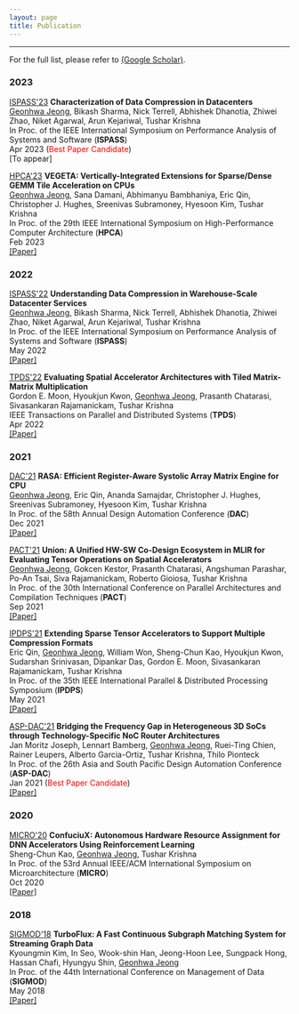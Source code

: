 ```yaml
---
layout: page
title: Publication
---
```

-------------------------------------------------------
For the full list, please refer to [(Google Scholar)](https://scholar.google.com/citations?user=pdjfuqwAAAAJ&hl=en).

### 2023 

<a class="badge-base badge-ispass" href="https://ispass.org/ispass2023/" target="_blank">ISPASS'23</a> **Characterization of Data Compression in Datacenters**  
<ins>Geonhwa Jeong</ins>, Bikash Sharma, Nick Terrell, Abhishek Dhanotia, Zhiwei Zhao, Niket Agarwal, Arun Kejariwal, Tushar Krishna  
In Proc. of the IEEE International Symposium on Performance Analysis of Systems and Software (**ISPASS**)   
Apr 2023 (<span style="color:red">Best Paper Candidate</span>)  
[To appear]

<a class="badge-base badge-hpca" href="https://hpca-conf.org/2023/" target="_blank">HPCA'23</a> **VEGETA: Vertically-Integrated Extensions for Sparse/Dense GEMM Tile Acceleration on CPUs**  
<ins>Geonhwa Jeong</ins>, Sana Damani, Abhimanyu Bambhaniya, Eric Qin, Christopher J. Hughes, Sreenivas Subramoney, Hyesoon Kim, Tushar Krishna  
In Proc. of the 29th IEEE International Symposium on High-Performance Computer Architecture (**HPCA**)  
Feb 2023  
[[Paper]](https://ieeexplore.ieee.org/document/10071058)

### 2022

<a class="badge-base badge-ispass" href="https://ispass.org/ispass2022/" target="_blank">ISPASS'22</a> **Understanding Data Compression in Warehouse-Scale Datacenter Services**  
<ins>Geonhwa Jeong</ins>, Bikash Sharma, Nick Terrell, Abhishek Dhanotia, Zhiwei Zhao, Niket Agarwal, Arun Kejariwal, Tushar Krishna  
In Proc. of the IEEE International Symposium on Performance Analysis of Systems and Software (**ISPASS**)   
May 2022  
[[Paper]](https://ieeexplore.ieee.org/document/9804641/)

<a class="badge-base badge-tpds" href="https://www.computer.org/csdl/journal/td" target="_blank">TPDS'22</a> **Evaluating Spatial Accelerator Architectures with Tiled Matrix-Matrix Multiplication**  
Gordon E. Moon, Hyoukjun Kwon, <ins>Geonhwa Jeong</ins>, Prasanth Chatarasi, Sivasankaran Rajamanickam, Tushar Krishna  
IEEE Transactions on Parallel and Distributed Systems (**TPDS**)      
Apr 2022   
[[Paper]](https://ieeexplore.ieee.org/document/9511786)

### 2021

<a class="badge-base badge-dac" href="https://www.dac.com/" target="_blank">DAC'21</a> **RASA: Efficient Register-Aware Systolic Array Matrix Engine for CPU**  
<ins>Geonhwa Jeong</ins>, Eric Qin, Ananda Samajdar, Christopher J. Hughes, Sreenivas Subramoney, Hyesoon Kim, Tushar Krishna  
In Proc. of the 58th Annual Design Automation Conference (**DAC**)   
Dec 2021  
[[Paper]](https://ieeexplore.ieee.org/document/9586257)

<a class="badge-base badge-pact" href="http://pact21.snu.ac.kr/" target="_blank">PACT'21</a> **Union: A Unified HW-SW Co-Design Ecosystem in MLIR for Evaluating Tensor Operations on Spatial Accelerators**  
<ins>Geonhwa Jeong</ins>, Gokcen Kestor, Prasanth Chatarasi, Angshuman Parashar, Po-An Tsai, Siva Rajamanickam, Roberto Gioiosa, Tushar Krishna  
In Proc. of the 30th International Conference on Parallel Architectures and Compilation Techniques (**PACT**)   
Sep 2021  
[[Paper]](https://ieeexplore.ieee.org/document/9563040)

<a class="badge-base badge-ipdps" href="https://www.ipdps.org/" target="_blank">IPDPS'21</a> **Extending Sparse Tensor Accelerators to Support Multiple Compression Formats**  
Eric Qin, <ins>Geonhwa Jeong</ins>, William Won, Sheng-Chun Kao, Hyoukjun Kwon, Sudarshan Srinivasan, Dipankar Das, Gordon E. Moon, Sivasankaran Rajamanickam, Tushar Krishna  
In Proc. of the 35th IEEE International Parallel & Distributed Processing Symposium (**IPDPS**)   
May 2021  
[[Paper]](https://arxiv.org/pdf/2103.10452.pdf)

<a class="badge-base badge-aspdac" href="http://www.aspdac.com/aspdac2021/" target="_blank">ASP-DAC'21</a> **Bridging the Frequency Gap in Heterogeneous 3D SoCs through Technology-Specific NoC Router Architectures**  
Jan Moritz Joseph, Lennart Bamberg, <ins>Geonhwa Jeong</ins>, Ruei-Ting Chien, Rainer Leupers, Alberto Garcia-Ortiz, Tushar Krishna, Thilo Pionteck  
In Proc. of the 26th Asia and South Pacific Design Automation Conference (**ASP-DAC**)   
Jan 2021 (<span style="color:red">Best Paper Candidate</span>)  
[[Paper]](https://dl.acm.org/doi/10.1145/3394885.3431421)

### 2020

<a class="badge-base badge-micro" href="http://www.microarch.org/micro53" target="_blank">MICRO'20</a> **ConfuciuX: Autonomous Hardware Resource Assignment for DNN Accelerators Using Reinforcement Learning**  
Sheng-Chun Kao, <ins>Geonhwa Jeong</ins>, Tushar Krishna  
In Proc. of the 53rd Annual IEEE/ACM International Symposium on Microarchitecture (**MICRO**)  
Oct 2020  
[[Paper]](https://ieeexplore.ieee.org/document/9251929)

### 2018 

<a class="badge-base badge-sigmod" href="https://sigmod2018.org/" target="_blank">SIGMOD'18</a> **TurboFlux: A Fast Continuous Subgraph Matching System for Streaming Graph Data**  
Kyoungmin Kim, In Seo, Wook-shin Han, Jeong-Hoon Lee, Sungpack Hong, Hassan Chafi, Hyungyu Shin, <ins>Geonhwa Jeong</ins>  
In Proc. of the 44th International Conference on Management of Data (**SIGMOD**)  
May 2018  
[[Paper]](https://dl.acm.org/doi/10.1145/3183713.3196917)
